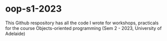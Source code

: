# oop-s1-2023
This Github respository has all the code I wrote for workshops, practicals for the course Objects-oriented programming (Sem 2 - 2023, University of Adelaide)
